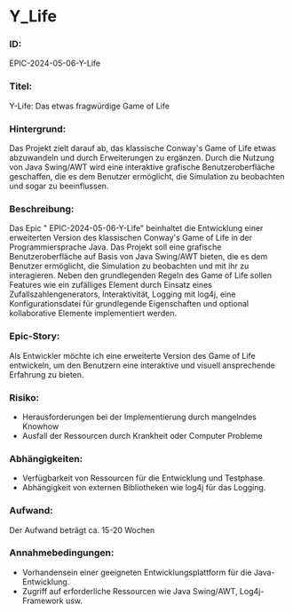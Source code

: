# Y_Life

### ID: 
EPIC-2024-05-06-Y-Life
### Titel: 
Y-Life: Das etwas fragwürdige Game of Life
### Hintergrund:
Das Projekt zielt darauf ab, das klassische Conway's Game of Life etwas abzuwandeln und durch Erweiterungen zu ergänzen. Durch die Nutzung von Java Swing/AWT wird eine interaktive grafische Benutzeroberfläche geschaffen, die es dem Benutzer ermöglicht, die Simulation zu beobachten und sogar zu beeinflussen.
### Beschreibung:
Das Epic " EPIC-2024-05-06-Y-Life" beinhaltet die Entwicklung einer erweiterten Version des klassischen Conway's Game of Life in der Programmiersprache Java. Das Projekt soll eine grafische Benutzeroberfläche auf Basis von Java Swing/AWT bieten, die es dem Benutzer ermöglicht, die Simulation zu beobachten und mit ihr zu interagieren. Neben den grundlegenden Regeln des Game of Life sollen Features wie ein zufälliges Element durch Einsatz eines Zufallszahlengenerators, Interaktivität, Logging mit log4j, eine Konfigurationsdatei für grundlegende Eigenschaften und optional kollaborative Elemente implementiert werden.
### Epic-Story:
Als Entwickler möchte ich eine erweiterte Version des Game of Life entwickeln, um den Benutzern eine interaktive und visuell ansprechende Erfahrung zu bieten.
### Risiko:
-	Herausforderungen bei der Implementierung durch mangelndes Knowhow
-	Ausfall der Ressourcen durch Krankheit oder Computer Probleme
### Abhängigkeiten:
-	Verfügbarkeit von Ressourcen für die Entwicklung und Testphase.
-	Abhängigkeit von externen Bibliotheken wie log4j für das Logging.
### Aufwand:
Der Aufwand beträgt ca. 15-20 Wochen
### Annahmebedingungen:
-	Vorhandensein einer geeigneten Entwicklungsplattform für die Java-Entwicklung.
-	Zugriff auf erforderliche Ressourcen wie Java Swing/AWT, Log4j-Framework usw.
